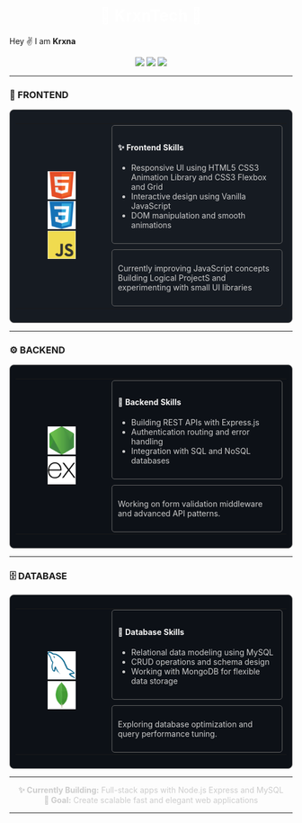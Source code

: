 <h1 align="center" style="color:#fff;">🖤 KrxnTech 🤍</h1>

<p>Hey ✌️ I am <b>Krxna</b></p>
<p align="center">
    <img src="https://img.shields.io/badge/Frontend-⚡-ff0099?style=for-the-badge&logoColor=white" />
    <img src="https://img.shields.io/badge/Backend-🧠-00ffaa?style=for-the-badge&logoColor=white" />
    <img src="https://img.shields.io/badge/Database-💾-00bfff?style=for-the-badge&logoColor=white" />
</p>

---

### 🚀 FRONTEND

<div style="border:1px solid #777;border-radius:8px;padding:10px;background-color:#161b22;">

<table>
<tr>
<td width="150" align="center">
    <img src="https://raw.githubusercontent.com/devicons/devicon/master/icons/html5/html5-original.svg" width="50px" alt="HTML5"/><br>
    <img src="https://raw.githubusercontent.com/devicons/devicon/master/icons/css3/css3-original.svg" width="50px" alt="CSS3"/><br>
    <img src="https://raw.githubusercontent.com/devicons/devicon/master/icons/javascript/javascript-original.svg" width="50px" alt="JavaScript"/>
</td>
<td>
    <div style="border:1px solid #666;padding:10px;margin-bottom:10px;border-radius:5px;">
        <h4 style="color:#f5f5f5;">✨ Frontend Skills</h4>
        <ul style="color:#ccc;">
            <li>Responsive UI using HTML5 CSS3 Animation Library and CSS3 Flexbox and Grid</li>
            <li>Interactive design using Vanilla JavaScript</li>
            <li>DOM manipulation and smooth animations</li>
        </ul>
    </div>
    <div style="border:1px solid #666;padding:10px;border-radius:5px;">
        <p style="color:#ccc;">Currently improving JavaScript concepts Building Logical ProjectS and experimenting with small UI libraries</p>
    </div>
</td>
</tr>
</table>

</div>

---

### ⚙️ BACKEND

<div style="border:1px solid #777;border-radius:8px;padding:10px;background-color:#0d1117;">

<table>
<tr>
<td width="150" align="center">
    <img src="https://raw.githubusercontent.com/devicons/devicon/master/icons/nodejs/nodejs-original.svg" width="50px" alt="Node.js"/><br>
    <img src="https://raw.githubusercontent.com/devicons/devicon/master/icons/express/express-original.svg" width="50px" alt="Express"/>
</td>
<td>
    <div style="border:1px solid #666;padding:10px;margin-bottom:10px;border-radius:5px;">
        <h4 style="color:#f5f5f5;">🔧 Backend Skills</h4>
        <ul style="color:#ccc;">
            <li>Building REST APIs with Express.js</li>
            <li>Authentication routing and error handling</li>
            <li>Integration with SQL and NoSQL databases</li>
        </ul>
    </div>
    <div style="border:1px solid #666;padding:10px;border-radius:5px;">
        <p style="color:#ccc;">Working on form validation middleware and advanced API patterns.</p>
    </div>
</td>
</tr>
</table>

</div>

---

### 🗄️ DATABASE

<div style="border:1px solid #777;border-radius:8px;padding:10px;background-color:#0d1117;">

<table>
<tr>
<td width="150" align="center">
    <img src="https://raw.githubusercontent.com/devicons/devicon/master/icons/mysql/mysql-original.svg" width="50px" alt="MySQL"/><br>
    <img src="https://raw.githubusercontent.com/devicons/devicon/master/icons/mongodb/mongodb-original.svg" width="50px" alt="MongoDB"/>
</td>
<td>
    <div style="border:1px solid #666;padding:10px;margin-bottom:10px;border-radius:5px;">
        <h4 style="color:#f5f5f5;">💾 Database Skills</h4>
        <ul style="color:#ccc;">
            <li>Relational data modeling using MySQL</li>
            <li>CRUD operations and schema design</li>
            <li>Working with MongoDB for flexible data storage</li>
        </ul>
    </div>
    <div style="border:1px solid #666;padding:10px;border-radius:5px;">
        <p style="color:#ccc;">Exploring database optimization and query performance tuning.</p>
    </div>
</td>
</tr>
</table>

</div>

---

<p align="center" style="color:#ccc;">
    <b>✨ Currently Building:</b> Full-stack apps with Node.js Express and MySQL<br>
    <b>🎯 Goal:</b> Create scalable fast and elegant web applications
</p>

---



